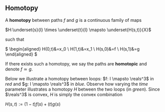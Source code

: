 ## Homotopy

A **homotopy** between paths $f$ and $g$ is a continuous family of maps 

$H:\underset{s}{I} \times \underset{t}{I} \mapsto \underset{H(s,t)}{X}$ 

such that

$
\begin{aligned}
H(0,t)&=x_0 \\
H(1,t)&=x_1 \\
H(s,0)&=f \\ 
H(s,1)&=g 
\end{aligned}
$

If there exists such a homotopy, we say the paths are **homotopic** and denote $f \simeq g$.

Below we illustrate a homotopy between loops:
$f: I \mapsto \reals^3$ in *red* and $g: I \mapsto \reals^3$ in *blue*.
Observe how varying the *time* parameter illustrates a homotopy $H$ between the two loops (in *green*).
Since $\reals^3$ is convex, $H$ is simply the convex combination 

$H(s,t):=(1-t)f(s)+(t)g(s)$



